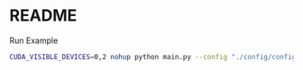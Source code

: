 # README

Run Example

```bash
CUDA_VISIBLE_DEVICES=0,2 nohup python main.py --config "./config/config.yaml" > ./log/output.log 2>&1 &
```
